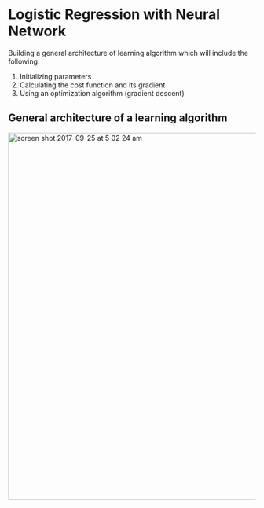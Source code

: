 # Logistic Regression with Neural Network

Building a general architecture of learning algorithm which will include the following:

1. Initializing parameters
1. Calculating the cost function and its gradient
1. Using an optimization algorithm (gradient descent)

## General architecture of a learning algorithm

<img width="747" alt="screen shot 2017-09-25 at 5 02 24 am" src="https://user-images.githubusercontent.com/22113022/30807461-c7e88216-a1ae-11e7-8e2a-2b4c3df0f64f.png">


